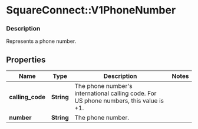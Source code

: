 # SquareConnect::V1PhoneNumber

### Description

Represents a phone number.

## Properties
Name | Type | Description | Notes
------------ | ------------- | ------------- | -------------
**calling_code** | **String** | The phone number&#39;s international calling code. For US phone numbers, this value is +1. | 
**number** | **String** | The phone number. | 


